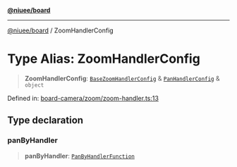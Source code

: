 [**@niuee/board**](../README.md)

***

[@niuee/board](../globals.md) / ZoomHandlerConfig

# Type Alias: ZoomHandlerConfig

> **ZoomHandlerConfig**: [`BaseZoomHandlerConfig`](BaseZoomHandlerConfig.md) & [`PanHandlerConfig`](PanHandlerConfig.md) & `object`

Defined in: [board-camera/zoom/zoom-handler.ts:13](https://github.com/niuee/board/blob/cc09a87e934160adef876c4e11d51fd97e78653d/src/board-camera/zoom/zoom-handler.ts#L13)

## Type declaration

### panByHandler

> **panByHandler**: [`PanByHandlerFunction`](PanByHandlerFunction.md)
